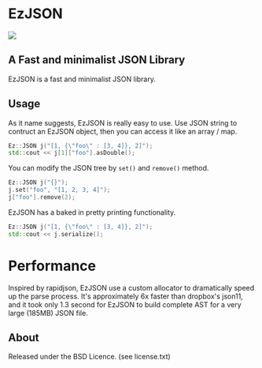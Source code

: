 # EzJSON

![](https://travis-ci.org/heleifz/EzJson.svg?branch=master)

## A Fast and minimalist JSON Library 

EzJSON is a fast and minimalist JSON library. 

## Usage

As it name suggests, EzJSON is really easy to use. Use JSON string to contruct an EzJSON object, then you can access it like an array / map.

```c++
Ez::JSON j("[1, {\"foo\" : [3, 4]}, 2]");
std::cout << j[1]["foo"].asDouble();
```

You can modify the JSON tree by ```set()``` and ```remove()``` method.

```c++
Ez::JSON j("{}");
j.set("foo", "[1, 2, 3, 4]");
j["foo"].remove(2);
```

EzJSON has a baked in pretty printing functionality.

```c++
Ez::JSON j("[1, {\"foo\" : [3, 4]}, 2]");
std::cout << j.serialize();
```

# Performance

Inspired by rapidjson, EzJSON use a custom allocator to dramatically speed up the parse process. It's approximately 6x faster than dropbox's json11, and it took only 1.3 second for EzJSON to build complete AST for a very large (185MB) JSON file. 

## About

Released under the BSD Licence. (see license.txt)